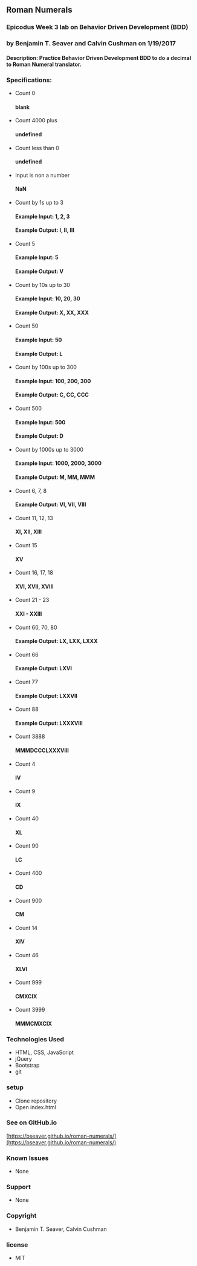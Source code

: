 ## Roman Numerals

### Epicodus Week 3 lab on Behavior Driven Development (BDD)

### by Benjamin T. Seaver and Calvin Cushman on 1/19/2017

#### Description: Practice Behavior Driven Development BDD to do a decimal to Roman Numeral translator.

### Specifications:

* Count 0
  #### blank

* Count 4000 plus
  #### undefined

* Count less than 0
  #### undefined

* Input is non a number
  #### NaN

* Count by 1s up to 3
  #### Example Input: 1, 2, 3
  #### Example Output: I, II, III

* Count 5
  #### Example Input: 5
  #### Example Output: V

* Count by 10s up to 30
  #### Example Input: 10, 20, 30
  #### Example Output: X, XX, XXX

* Count 50
  #### Example Input: 50
  #### Example Output: L

* Count by 100s up to 300
  #### Example Input: 100, 200, 300
  #### Example Output: C, CC, CCC

* Count 500
  #### Example Input: 500
  #### Example Output: D

* Count by 1000s up to 3000
  #### Example Input: 1000, 2000, 3000
  #### Example Output: M, MM, MMM

* Count 6, 7, 8
  #### Example Output: VI, VII, VIII

* Count 11, 12, 13
  #### XI, XII, XIII

* Count 15
  #### XV

* Count 16, 17, 18
  #### XVI, XVII, XVIII

* Count 21 - 23
  #### XXI - XXIII

* Count 60, 70, 80
  #### Example Output: LX, LXX, LXXX

* Count 66
  #### Example Output: LXVI

* Count 77
  #### Example Output: LXXVII

* Count 88
  #### Example Output: LXXXVIII

* Count 3888
  #### MMMDCCCLXXXVIII

* Count 4
  #### IV

* Count 9
  #### IX

* Count 40
  #### XL

* Count 90
  #### LC

* Count 400
  #### CD

* Count 900
  #### CM

* Count 14
  #### XIV

* Count 46
  #### XLVI

* Count 999
  #### CMXCIX

* Count 3999
  #### MMMCMXCIX

### Technologies Used

* HTML, CSS, JavaScript
* jQuery
* Bootstrap
* git

### setup

* Clone repository
* Open index.html

### See on GitHub.io

[https://bseaver.github.io/roman-numerals/](https://bseaver.github.io/roman-numerals/)

### Known Issues

* None

### Support

* None

### Copyright

* Benjamin T. Seaver, Calvin Cushman

### license

* MIT
